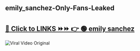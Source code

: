 
 ## emily_sanchez-Only-Fans-Leaked

# <h2><a href="https://clipsfans.com/emily_sanchez&ref=git">🔗 Click to LINKS ⏩⏩ 👉 🟢 emily sanchez </a></h2>

<a href="https://clipsfans.com/emily_sanchez&ref=git" rel="nofollow" data-target="animated-image.originalLink"><img src="https://i.ibb.co.com/xMMVF88/686577567.gif" alt="Viral Video Original" style="max-width: 100%; display: inline-block;" data-target="animated-image.originalImage"></a>
